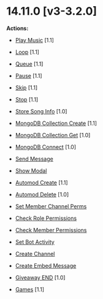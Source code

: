 # 14.11.0 [v3-3.2.0]

**Actions:**

- [Play Music](https://github.com/Gotowka/mydbm/blob/v3/actions/play_all.js) [1.1]

- [Loop](https://github.com/Gotowka/mydbm/blob/v3/actions/loop.js) [1.1]

- [Queue](https://github.com/Gotowka/mydbm/blob/v3/actions/queue.js) [1.1]

- [Pause](https://github.com/Gotowka/mydbm/blob/v3/actions/queue.js) [1.1]

- [Skip](https://github.com/Gotowka/mydbm/blob/v3/actions/skip.js) [1.1]

- [Stop](https://github.com/Gotowka/mydbm/blob/v3/actions/stop.js) [1.1]

- [Store Song Info](https://github.com/Gotowka/mydbm/blob/v3/actions/store_song_info.js) [1.0]

- [MongoDB Collection Create](https://github.com/Gotowka/mydbm/blob/v3/actions/mongodb_collection_create.js) [1.1]

- [MongoDB Collection Get](https://github.com/Gotowka/mydbm/blob/v3/actions/mongodb_collection_get.js) [1.0]

- [MongoDB Connect](https://github.com/Gotowka/mydbm/blob/v3/actions/mongodb_connect.js) [1.0]

- [Send Message](https://github.com/Gotowka/mydbm/blob/v3/actions/send_message.js)

- [Show Modal](https://github.com/Gotowka/mydbm/blob/v3/actions/show_modal.js)

- [Automod Create](https://github.com/Gotowka/mydbm/blob/v3/actions/automod_create.js) [1.1]

- [Automod Delete](https://github.com/Gotowka/mydbm/blob/v3/actions/automod_delete.js) [1.0]

- [Set Member Channel Perms](https://github.com/Gotowka/mydbm/blob/v3/actions/set_member_channel_perms.js)

- [Check Role Permissions](https://github.com/Gotowka/mydbm/blob/v3/actions/check_role_permissions.js)

- [Check Member Permissions](https://github.com/Gotowka/mydbm/blob/v3/actions/check_member_permissions.js)

- [Set Bot Activity](https://github.com/Gotowka/mydbm/blob/v3/actions/set_bot_activity_MOD.js)

- [Create Channel](https://github.com/Gotowka/mydbm/blob/v3/actions/create_channel.js)

- [Create Embed Message](https://github.com/Gotowka/mydbm/blob/v3/actions/create_embed_message.js)

- [Giveaway END](https://github.com/Gotowka/mydbm/blob/v3/actions/gend.js) [1.0]

- [Games](https://github.com/Gotowka/mydbm/blob/v3/actions/games.js) [1.1]